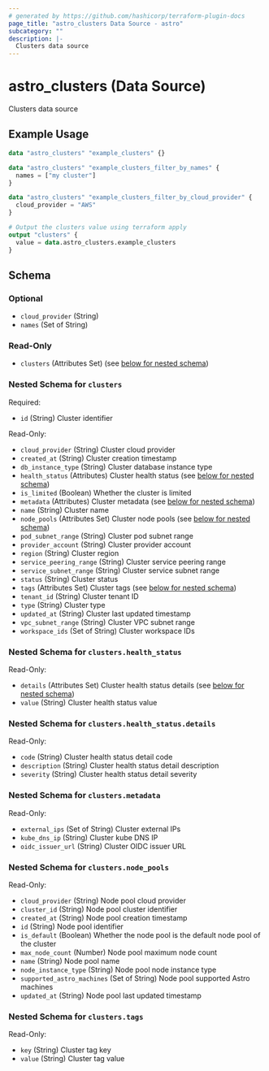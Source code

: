 ```yaml
---
# generated by https://github.com/hashicorp/terraform-plugin-docs
page_title: "astro_clusters Data Source - astro"
subcategory: ""
description: |-
  Clusters data source
---
```


# astro_clusters (Data Source)

Clusters data source

## Example Usage

```terraform
data "astro_clusters" "example_clusters" {}

data "astro_clusters" "example_clusters_filter_by_names" {
  names = ["my cluster"]
}

data "astro_clusters" "example_clusters_filter_by_cloud_provider" {
  cloud_provider = "AWS"
}

# Output the clusters value using terraform apply
output "clusters" {
  value = data.astro_clusters.example_clusters
}
```

<!-- schema generated by tfplugindocs -->
## Schema

### Optional

- `cloud_provider` (String)
- `names` (Set of String)

### Read-Only

- `clusters` (Attributes Set) (see [below for nested schema](#nestedatt--clusters))

<a id="nestedatt--clusters"></a>
### Nested Schema for `clusters`

Required:

- `id` (String) Cluster identifier

Read-Only:

- `cloud_provider` (String) Cluster cloud provider
- `created_at` (String) Cluster creation timestamp
- `db_instance_type` (String) Cluster database instance type
- `health_status` (Attributes) Cluster health status (see [below for nested schema](#nestedatt--clusters--health_status))
- `is_limited` (Boolean) Whether the cluster is limited
- `metadata` (Attributes) Cluster metadata (see [below for nested schema](#nestedatt--clusters--metadata))
- `name` (String) Cluster name
- `node_pools` (Attributes Set) Cluster node pools (see [below for nested schema](#nestedatt--clusters--node_pools))
- `pod_subnet_range` (String) Cluster pod subnet range
- `provider_account` (String) Cluster provider account
- `region` (String) Cluster region
- `service_peering_range` (String) Cluster service peering range
- `service_subnet_range` (String) Cluster service subnet range
- `status` (String) Cluster status
- `tags` (Attributes Set) Cluster tags (see [below for nested schema](#nestedatt--clusters--tags))
- `tenant_id` (String) Cluster tenant ID
- `type` (String) Cluster type
- `updated_at` (String) Cluster last updated timestamp
- `vpc_subnet_range` (String) Cluster VPC subnet range
- `workspace_ids` (Set of String) Cluster workspace IDs

<a id="nestedatt--clusters--health_status"></a>
### Nested Schema for `clusters.health_status`

Read-Only:

- `details` (Attributes Set) Cluster health status details (see [below for nested schema](#nestedatt--clusters--health_status--details))
- `value` (String) Cluster health status value

<a id="nestedatt--clusters--health_status--details"></a>
### Nested Schema for `clusters.health_status.details`

Read-Only:

- `code` (String) Cluster health status detail code
- `description` (String) Cluster health status detail description
- `severity` (String) Cluster health status detail severity



<a id="nestedatt--clusters--metadata"></a>
### Nested Schema for `clusters.metadata`

Read-Only:

- `external_ips` (Set of String) Cluster external IPs
- `kube_dns_ip` (String) Cluster kube DNS IP
- `oidc_issuer_url` (String) Cluster OIDC issuer URL


<a id="nestedatt--clusters--node_pools"></a>
### Nested Schema for `clusters.node_pools`

Read-Only:

- `cloud_provider` (String) Node pool cloud provider
- `cluster_id` (String) Node pool cluster identifier
- `created_at` (String) Node pool creation timestamp
- `id` (String) Node pool identifier
- `is_default` (Boolean) Whether the node pool is the default node pool of the cluster
- `max_node_count` (Number) Node pool maximum node count
- `name` (String) Node pool name
- `node_instance_type` (String) Node pool node instance type
- `supported_astro_machines` (Set of String) Node pool supported Astro machines
- `updated_at` (String) Node pool last updated timestamp


<a id="nestedatt--clusters--tags"></a>
### Nested Schema for `clusters.tags`

Read-Only:

- `key` (String) Cluster tag key
- `value` (String) Cluster tag value

